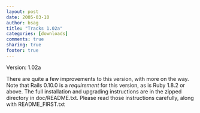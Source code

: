 ```yaml
---
layout: post
date: 2005-03-10 
author: bsag 
title: "Tracks 1.02a" 
categories: [downloads] 
comments: true
sharing: true
footer: true
---
```


Version: 1.02a

There are quite a few improvements to this version, with more on the way. Note that Rails 0.10.0 is a *requirement* for this version, as is Ruby 1.8.2 or above. The full installation and upgrading instructions are in the zipped directory in doc/README.txt. Please read those instructions carefully, along with README_FIRST.txt 
